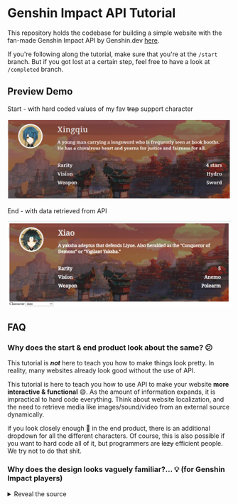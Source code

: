 # Genshin Impact API Tutorial

This repository holds the codebase for building a simple website with the fan-made Genshin Impact API by Genshin.dev [here](https://github.com/genshindev/api).

If you're following along the tutorial, make sure that you're at the `/start` branch. But if you got lost at a certain step, feel free to have a look at `/completed` branch.

## Preview Demo

Start - with hard coded values of my fav ~~trap~~ support character

![Preview of the start demo](./start_preview.png)

End - with data retrieved from API

![Preview of the end demo](./end_preview.png)

## FAQ

### Why does the start & end product look about the same? 😕

This tutorial is ***not*** here to teach you how to make things look pretty. In reality, many websites already look good without the use of API.

This tutorial is here to teach you how to use API to make your website **more interactive & functional** 😄. As the amount of information expands, it is impractical to hard code everything. Think about website localization, and the need to retrieve media like images/sound/video from an external source dynamically.

if you look closely enough 👀 in the end product, there is an additional dropdown for all the different characters. Of course, this is also possible if you want to hard code all of it, but programmers are ~~lazy~~ efficient people. We try not to do that shit.

### Why does the design looks vaguely familiar?... 💡 (for  Genshin Impact players)

<details><summary>Reveal the source</summary>

![reference picture](sample.jpg)

Yes, the design of this graphic is referenced from the namecard in game 😆 If i could, i would probably replicate it entirely just for fun but we can't retrieve player's information directly (duh) to put it in, so for clarity sake, i only made do with this current design.

</details>
